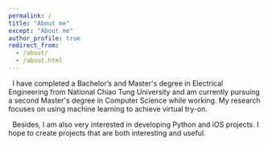 ```yaml
---
permalink: /
title: "About me"
except: "About me"
author_profile: true
redirect_from: 
  - /about/
  - /about.html
---
```

  &nbsp; I have completed a Bachelor’s and Master's degree in Electrical Engineering from National Chiao Tung University and am currently pursuing a second Master's degree in Computer Science while working. My research focuses on using machine learning to achieve virtual try-on.  
  
  &nbsp;  Besides, I am also very interested in developing Python and iOS projects. I hope to create projects that are both interesting and useful. 
